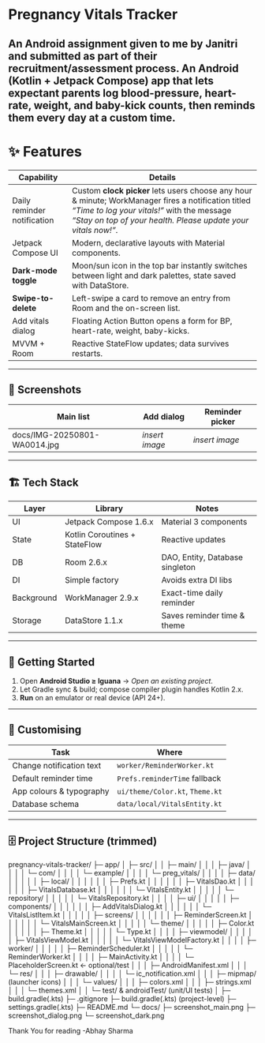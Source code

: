 # Pregnancy Vitals Tracker 
An Android assignment given to me by Janitri and submitted as part of their recruitment/assessment process.
An **Android (Kotlin + Jetpack Compose)** app that lets expectant parents log blood-pressure, heart-rate, weight, and baby-kick counts, then reminds them every day at a custom time.
---
# ✨ Features
| Capability | Details |
|------------|---------|
| Daily reminder notification | Custom **clock picker** lets users choose any hour & minute; WorkManager fires a notification titled *“Time to log your vitals!”* with the message *“Stay on top of your health. Please update your vitals now!”*. |
| Jetpack Compose UI | Modern, declarative layouts with Material components. |
| **Dark-mode toggle** | Moon/sun icon in the top bar instantly switches between light and dark palettes, state saved with DataStore. |
| **Swipe-to-delete** | Left-swipe a card to remove an entry from Room and the on-screen list. |
| Add vitals dialog | Floating Action Button opens a form for BP, heart-rate, weight, baby-kicks. |
| MVVM + Room | Reactive StateFlow updates; data survives restarts. |
---
## 📸 Screenshots
| Main list | Add dialog | Reminder picker |
|-----------|------------|-----------------|
| docs/IMG-20250801-WA0014.jpg | *insert image* | *insert image* |
---
## 🏗️ Tech Stack
| Layer | Library | Notes |
|-------|---------|-------|
| UI | Jetpack Compose 1.6.x | Material 3 components |
| State | Kotlin Coroutines + StateFlow | Reactive updates |
| DB | Room 2.6.x | DAO, Entity, Database singleton |
| DI | Simple factory | Avoids extra DI libs |
| Background | WorkManager 2.9.x | Exact-time daily reminder |
| Storage | DataStore 1.1.x | Saves reminder time & theme |
---
## 🚀 Getting Started

1. Open **Android Studio ≥ Iguana** → *Open an existing project*.  
2. Let Gradle sync & build; compose compiler plugin handles Kotlin 2.x.  
3. **Run** on an emulator or real device (API 24+).
---
## 🔧 Customising

| Task | Where |
|------|-------|
| Change notification text | `worker/ReminderWorker.kt` |
| Default reminder time | `Prefs.reminderTime` fallback |
| App colours & typography | `ui/theme/Color.kt`, `Theme.kt` |
| Database schema | `data/local/VitalsEntity.kt` |

---

## 🗄️ Project Structure (trimmed)
pregnancy-vitals-tracker/
 ├─ app/
 │   ├─ src/
 │   │   ├─ main/
 │   │   │   ├─ java/
 │   │   │   │   └─ com/
 │   │   │   │       └─ example/
 │   │   │   │           └─ preg_vitals/
 │   │   │   │               ├─ data/
 │   │   │   │               │   ├─ local/
 │   │   │   │               │   │   ├─ Prefs.kt
 │   │   │   │               │   │   ├─ VitalsDao.kt
 │   │   │   │               │   │   ├─ VitalsDatabase.kt
 │   │   │   │               │   │   └─ VitalsEntity.kt
 │   │   │   │               │   └─ repository/
 │   │   │   │               │       └─ VitalsRepository.kt
 │   │   │   │               ├─ ui/
 │   │   │   │               │   ├─ components/
 │   │   │   │               │   │   ├─ AddVitalsDialog.kt
 │   │   │   │               │   │   └─ VitalsListItem.kt
 │   │   │   │               │   ├─ screens/
 │   │   │   │               │   │   ├─ ReminderScreen.kt
 │   │   │   │               │   │   └─ VitalsMainScreen.kt
 │   │   │   │               │   └─ theme/
 │   │   │   │               │       ├─ Color.kt
 │   │   │   │               │       ├─ Theme.kt
 │   │   │   │               │       └─ Type.kt
 │   │   │   │               ├─ viewmodel/
 │   │   │   │               │   ├─ VitalsViewModel.kt
 │   │   │   │               │   └─ VitalsViewModelFactory.kt
 │   │   │   │               ├─ worker/
 │   │   │   │               │   ├─ ReminderScheduler.kt
 │   │   │   │               │   └─ ReminderWorker.kt
 │   │   │   │               ├─ MainActivity.kt
 │   │   │   │               └─ PlaceholderScreen.kt   ← optional/test
 │   │   │   ├─ AndroidManifest.xml
 │   │   │   └─ res/
 │   │   │       ├─ drawable/
 │   │   │       │   └─ ic_notification.xml
 │   │   │       ├─ mipmap/ (launcher icons)
 │   │   │       └─ values/
 │   │   │           ├─ colors.xml
 │   │   │           ├─ strings.xml
 │   │   │           └─ themes.xml
 │   │   └─ test/ & androidTest/ (unit/UI tests)
 │   ├─ build.gradle(.kts)
 ├─ .gitignore
 ├─ build.gradle(.kts)   (project-level)
 ├─ settings.gradle(.kts)
 ├─ README.md
 └─ docs/
     ├─ screenshot_main.png
     ├─ screenshot_dialog.png
     └─ screenshot_dark.png



Thank You for reading 
-Abhay Sharma
